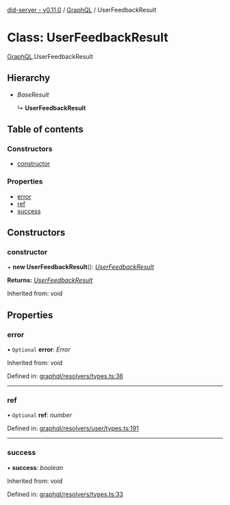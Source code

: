 [did-server - v0.11.0](../README.md) / [GraphQL](../modules/graphql.md) / UserFeedbackResult

# Class: UserFeedbackResult

[GraphQL](../modules/graphql.md).UserFeedbackResult

## Hierarchy

* *BaseResult*

  ↳ **UserFeedbackResult**

## Table of contents

### Constructors

- [constructor](graphql.userfeedbackresult.md#constructor)

### Properties

- [error](graphql.userfeedbackresult.md#error)
- [ref](graphql.userfeedbackresult.md#ref)
- [success](graphql.userfeedbackresult.md#success)

## Constructors

### constructor

\+ **new UserFeedbackResult**(): [*UserFeedbackResult*](graphql.userfeedbackresult.md)

**Returns:** [*UserFeedbackResult*](graphql.userfeedbackresult.md)

Inherited from: void

## Properties

### error

• `Optional` **error**: *Error*

Inherited from: void

Defined in: [graphql/resolvers/types.ts:36](https://github.com/Puzzlepart/did/blob/dev/server/graphql/resolvers/types.ts#L36)

___

### ref

• `Optional` **ref**: *number*

Defined in: [graphql/resolvers/user/types.ts:191](https://github.com/Puzzlepart/did/blob/dev/server/graphql/resolvers/user/types.ts#L191)

___

### success

• **success**: *boolean*

Inherited from: void

Defined in: [graphql/resolvers/types.ts:33](https://github.com/Puzzlepart/did/blob/dev/server/graphql/resolvers/types.ts#L33)
